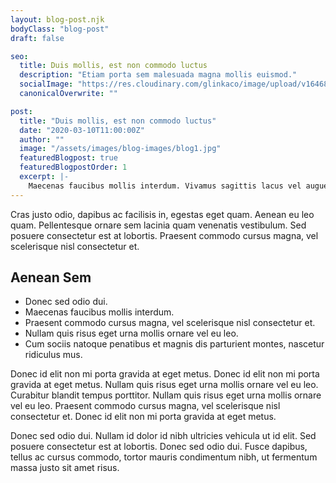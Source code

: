 ```yaml
---
layout: blog-post.njk
bodyClass: "blog-post"
draft: false

seo:
  title: Duis mollis, est non commodo luctus
  description: "Etiam porta sem malesuada magna mollis euismod."
  socialImage: "https://res.cloudinary.com/glinkaco/image/upload/v1646849499/tgc2022/social_yitz6j.png"
  canonicalOverwrite: ""

post:
  title: "Duis mollis, est non commodo luctus"
  date: "2020-03-10T11:00:00Z"
  author: ""
  image: "/assets/images/blog-images/blog1.jpg"
  featuredBlogpost: true
  featuredBlogpostOrder: 1
  excerpt: |-
    Maecenas faucibus mollis interdum. Vivamus sagittis lacus vel augue laoreet rutrum faucibus dolor auctor. Cras mattis consectetur purus sit amet fermentum.
---
```

Cras justo odio, dapibus ac facilisis in, egestas eget quam. Aenean eu leo quam. Pellentesque ornare sem lacinia quam venenatis vestibulum. Sed posuere consectetur est at lobortis. Praesent commodo cursus magna, vel scelerisque nisl consectetur et.

## Aenean Sem

- Donec sed odio dui. 
- Maecenas faucibus mollis interdum. 
- Praesent commodo cursus magna, vel scelerisque nisl consectetur et. 
- Nullam quis risus eget urna mollis ornare vel eu leo. 
- Cum sociis natoque penatibus et magnis dis parturient montes, nascetur ridiculus mus.

Donec id elit non mi porta gravida at eget metus. Donec id elit non mi porta gravida at eget metus. Nullam quis risus eget urna mollis ornare vel eu leo. Curabitur blandit tempus porttitor. Nullam quis risus eget urna mollis ornare vel eu leo. Praesent commodo cursus magna, vel scelerisque nisl consectetur et. Donec id elit non mi porta gravida at eget metus.

Donec sed odio dui. Nullam id dolor id nibh ultricies vehicula ut id elit. Sed posuere consectetur est at lobortis. Donec sed odio dui. Fusce dapibus, tellus ac cursus commodo, tortor mauris condimentum nibh, ut fermentum massa justo sit amet risus.